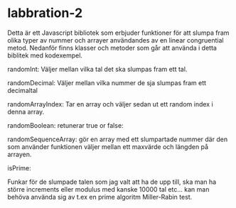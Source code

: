 # labbration-2
Detta är ett Javascript bibliotek som erbjuder funktioner för att slumpa fram olika typer av nummer och arrayer användandes av en linear congruential metod. Nedanför finns klasser och metoder som går att använda i detta biblitek med kodexempel.

randomInt:
Väljer mellan vilka tal det ska slumpas fram ett tal.

randomDecimal: 
Väljer mellan vilka nummer de sja slumpas fram ett decimaltal

randomArrayIndex: 
Tar en array och väljer sedan ut ett random index i denna array.

randomBoolean:
retunerar true or false: 

randomSequenceArray: 
gör en array med ett slumpartade nummer där den som använder funktionen väljer mellan ett maxvärde och längden på arrayen.

isPrime: 

Funkar för de slumpade talen som jag valt att ha de upp till, ska man ha större increments eller modulus med kanske 10000 tal etc... kan man behöva använda sig av t.ex en prime algoritm Miller-Rabin test.